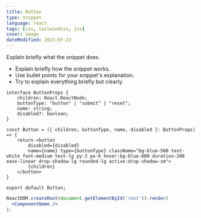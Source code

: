 ```yaml
---
title: Button
type: snippet
language: react
tags: [css, tailwindcss, jsx]
cover: image
dateModified: 2023-07-23
---
```


Explain briefly what the snippet does.

- Explain briefly how the snippet works.
- Use bullet points for your snippet's explanation.
- Try to explain everything briefly but clearly.

```tsx
interface ButtonProps {
    children: React.ReactNode;
    buttonType: "button" | "submit" | "reset";
    name: string;
    disabled?: boolean;
}

const Button = ({ children, buttonType, name, disabled }: ButtonProps) => {
    return <button
        disabled={disabled}
        name={name} type={buttonType} className="bg-blue-500 text-white font-medium text-lg py-3 px-6 hover:bg-blue-600 duration-200 ease-linear drop-shadow-lg rounded-lg active:drop-shadow-sm">
        {children}
    </button>
}

export default Button;
```

```jsx
ReactDOM.createRoot(document.getElementById('root')).render(
  <ComponentName />
);
```